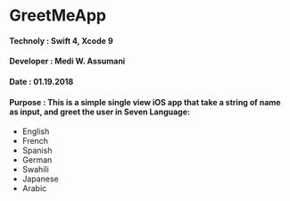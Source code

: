 # GreetMeApp
 
 #### Technoly : Swift 4, Xcode 9
 #### Developer : Medi W. Assumani
 #### Date : 01.19.2018
 
 
#### Purpose : This is a simple single view iOS app that take a string of name as input, and greet the user in Seven Language:

* English
* French
* Spanish
* German
* Swahili
* Japanese
* Arabic



